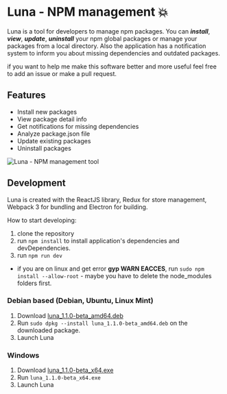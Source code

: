 # Luna - NPM management :boom:

Luna is a tool for developers to manage npm packages.
You can ***install***, ***view***, ***update***, ***uninstall*** your npm global packages or manage your packages from a local directory. Also the application has a notification system to inform you about missing dependencies and outdated packages.

if you want to help me make this software better and more useful feel free to add an issue or make a pull request. 

## Features

- Install new packages
- View package detail info
- Get notifications for missing dependencies
- Analyze package.json file
- Update existing packages
- Uninstall packages

![Luna - NPM management tool](http://104.236.58.95/media/luna-1.0.0-beta.png)

## Development ##

Luna is created with the ReactJS library, Redux for store management, Webpack 3 for bundling and Electron for building.

How to start developing:

1. clone the repository
2. run `npm install` to install application's dependencies and devDependencies. 
3. run `npm run dev`

* if you are on linux and get error **gyp WARN EACCES**, run `sudo npm install --allow-root` - maybe you have to delete the node_modules folders first.

### Debian based (Debian, Ubuntu, Linux Mint)

1. Download [luna_1.1.0-beta_amd64.deb](http://104.236.58.95/luna/releases/latest/luna_1.1.0-beta_amd64.deb)
2. Run `sudo dpkg --install luna_1.1.0-beta_amd64.deb` on the downloaded package.
3. Launch Luna

### Windows

1. Download [luna_1.1.0-beta_x64.exe](http://104.236.58.95/luna/releases/latest/luna-1.1.0-beta_x64.exe)
2. Run `luna_1.1.0-beta_x64.exe`
3. Launch Luna

